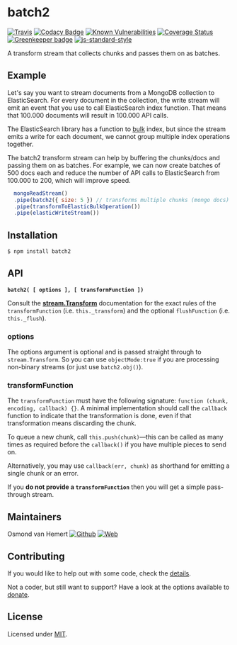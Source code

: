 # batch2

[![Travis](https://img.shields.io/travis/com/ovhemert/batch2.svg?branch=master&logo=travis)](https://travis-ci.com/ovhemert/batch2)
[![Codacy Badge](https://api.codacy.com/project/badge/Grade/706df16ae6124bb782e7e4a78a0bcfc3)](https://www.codacy.com/app/ovhemert/batch2?utm_source=github.com&amp;utm_medium=referral&amp;utm_content=ovhemert/batch2&amp;utm_campaign=Badge_Grade)
[![Known Vulnerabilities](https://snyk.io/test/npm/batch2/badge.svg)](https://snyk.io/test/npm/batch2)
[![Coverage Status](https://coveralls.io/repos/github/ovhemert/batch2/badge.svg?branch=master)](https://coveralls.io/github/ovhemert/batch2?branch=master)
[![Greenkeeper badge](https://badges.greenkeeper.io/ovhemert/batch2.svg)](https://greenkeeper.io/)
[![js-standard-style](https://img.shields.io/badge/code%20style-standard-brightgreen.svg?style=flat)](http://standardjs.com/)

A transform stream that collects chunks and passes them on as batches.

## Example

Let's say you want to stream documents from a MongoDB collection to ElasticSearch. For every document in the collection, the write stream will emit an event that you use to call ElasticSearch index function. That means that 100.000 documents will result in 100.000 API calls.

The ElasticSearch library has a function to [bulk](https://www.elastic.co/guide/en/elasticsearch/client/javascript-api/current/api-reference.html#api-bulk) index, but since the stream emits a write for each document, we cannot group multiple index operations together.

The batch2 transform stream can help by buffering the chunks/docs and passing them on as batches. For example, we can now create batches of 500 docs each and reduce the number of API calls to ElasticSearch from 100.000 to 200, which will improve speed.

```js
  mongoReadStream()
  .pipe(batch2({ size: 5 }) // transforms multiple chunks (mongo docs) to [chunk, chunk, chunk, chunk, chunk]
  .pipe(transformToElasticBulkOperation())
  .pipe(elasticWriteStream())
```

## Installation

```bash
$ npm install batch2
```

## API

<b><code>batch2( [ options ], [ transformFunction ])</code></b>

Consult the **[stream.Transform](http://nodejs.org/docs/latest/api/stream.html#stream_class_stream_transform)** documentation for the exact rules of the `transformFunction` (i.e. `this._transform`) and the optional `flushFunction` (i.e. `this._flush`).

### options

The options argument is optional and is passed straight through to `stream.Transform`. So you can use `objectMode:true` if you are processing non-binary streams (or just use `batch2.obj()`).

### transformFunction

The `transformFunction` must have the following signature: `function (chunk, encoding, callback) {}`. A minimal implementation should call the `callback` function to indicate that the transformation is done, even if that transformation means discarding the chunk.

To queue a new chunk, call `this.push(chunk)`&mdash;this can be called as many times as required before the `callback()` if you have multiple pieces to send on.

Alternatively, you may use `callback(err, chunk)` as shorthand for emitting a single chunk or an error.

If you **do not provide a `transformFunction`** then you will get a simple pass-through stream.

## Maintainers

Osmond van Hemert
[![Github](https://img.shields.io/badge/-website.svg?style=social&logoColor=333&logo=github)](https://github.com/ovhemert)
[![Web](https://img.shields.io/badge/-website.svg?style=social&logoColor=333&logo=nextdoor)](https://ovhemert.dev)

## Contributing

If you would like to help out with some code, check the [details](./docs/CONTRIBUTING.md).

Not a coder, but still want to support? Have a look at the options available to [donate](https://ovhemert.dev/donate).

## License

Licensed under [MIT](./LICENSE).
